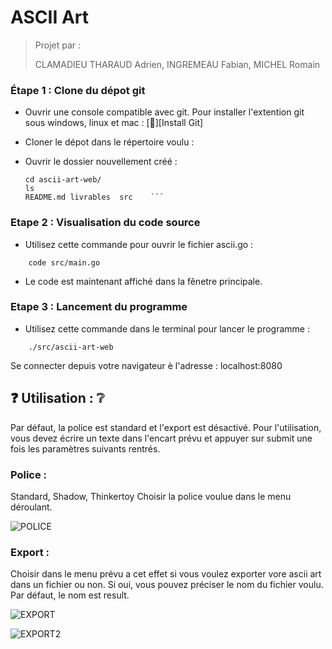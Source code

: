 # ASCII Art

> Projet par :
> 
> CLAMADIEU THARAUD Adrien, INGREMEAU Fabian, MICHEL Romain

### Étape 1 : Clone du dépot git

- Ouvrir une console compatible avec git.
    Pour installer l'extention git sous windows, linux et mac : [:link:][Install Git]
- Cloner le dépot dans le répertoire voulu : 

- Ouvrir le dossier nouvellement créé :
    ```
    cd ascii-art-web/
    ls
    README.md livrables  src    ```
    
### Etape 2 : Visualisation du code source

- Utilisez cette commande pour ouvrir le fichier ascii.go :
```
    code src/main.go
```
- Le code est maintenant affiché dans la fênetre principale.

### Etape 3 : Lancement du programme

- Utilisez cette commande dans le terminal pour lancer le programme : 
```
    ./src/ascii-art-web
```

Se connecter depuis votre navigateur è l'adresse : localhost:8080

## :question: Utilisation : :grey_question:


Par défaut, la police est standard et l'export est désactivé.
Pour l'utilisation, vous devez écrire un texte dans l'encart prévu et appuyer sur submit une fois les paramètres suivants rentrés.

### Police :

Standard, Shadow, Thinkertoy
Choisir la police voulue dans le menu déroulant.

![POLICE](https://i.imgur.com/wZjX8v8.png)

### Export :

Choisir dans le menu prévu a cet effet si vous voulez exporter vore ascii art dans un fichier ou non. Si oui, vous pouvez préciser le nom du fichier voulu. Par défaut, le nom est result.
                                    
![EXPORT](https://i.imgur.com/QrBNhWT.png)

![EXPORT2](https://i.imgur.com/32TZ3ab.png)
